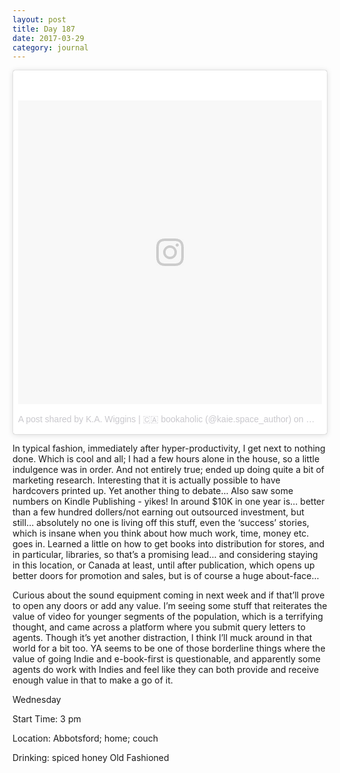 ```yaml
---
layout: post
title: Day 187
date: 2017-03-29
category: journal
---
```


<blockquote class="instagram-media" data-instgrm-version="7" style=" background:#FFF; border:0; border-radius:3px; box-shadow:0 0 1px 0 rgba(0,0,0,0.5),0 1px 10px 0 rgba(0,0,0,0.15); margin: 1px; max-width:658px; padding:0; width:99.375%; width:-webkit-calc(100% - 2px); width:calc(100% - 2px);"><div style="padding:8px;"> <div style=" background:#F8F8F8; line-height:0; margin-top:40px; padding:50.0% 0; text-align:center; width:100%;"> <div style=" background:url(data:image/png;base64,iVBORw0KGgoAAAANSUhEUgAAACwAAAAsCAMAAAApWqozAAAABGdBTUEAALGPC/xhBQAAAAFzUkdCAK7OHOkAAAAMUExURczMzPf399fX1+bm5mzY9AMAAADiSURBVDjLvZXbEsMgCES5/P8/t9FuRVCRmU73JWlzosgSIIZURCjo/ad+EQJJB4Hv8BFt+IDpQoCx1wjOSBFhh2XssxEIYn3ulI/6MNReE07UIWJEv8UEOWDS88LY97kqyTliJKKtuYBbruAyVh5wOHiXmpi5we58Ek028czwyuQdLKPG1Bkb4NnM+VeAnfHqn1k4+GPT6uGQcvu2h2OVuIf/gWUFyy8OWEpdyZSa3aVCqpVoVvzZZ2VTnn2wU8qzVjDDetO90GSy9mVLqtgYSy231MxrY6I2gGqjrTY0L8fxCxfCBbhWrsYYAAAAAElFTkSuQmCC); display:block; height:44px; margin:0 auto -44px; position:relative; top:-22px; width:44px;"></div></div><p style=" color:#c9c8cd; font-family:Arial,sans-serif; font-size:14px; line-height:17px; margin-bottom:0; margin-top:8px; overflow:hidden; padding:8px 0 7px; text-align:center; text-overflow:ellipsis; white-space:nowrap;"><a href="https://www.instagram.com/p/BSPpJbbBysL/" style=" color:#c9c8cd; font-family:Arial,sans-serif; font-size:14px; font-style:normal; font-weight:normal; line-height:17px; text-decoration:none;" target="_blank">A post shared by K.A. Wiggins | 🇨🇦 bookaholic (@kaie.space_author)</a> on <time style=" font-family:Arial,sans-serif; font-size:14px; line-height:17px;" datetime="2017-03-30T01:49:30+00:00">Mar 29, 2017 at 6:49pm PDT</time></p></div></blockquote>
<script async defer src="//platform.instagram.com/en_US/embeds.js"></script>

In typical fashion, immediately after hyper-productivity, I get next to nothing done. Which is cool and all; I had a few hours alone in the house, so a little indulgence was in order. And not entirely true; ended up doing quite a bit of marketing research. Interesting that it is actually possible to have hardcovers printed up. Yet another thing to debate… Also saw some numbers on Kindle Publishing - yikes! In around $10K in one year is… better than a few hundred dollers/not earning out outsourced investment, but still… absolutely no one is living off this stuff, even the ‘success’ stories, which is insane when you think about how much work, time, money etc. goes in. Learned a little on how to get books into distribution for stores, and in particular, libraries, so that’s a promising lead… and considering staying in this location, or Canada at least, until after publication, which opens up better doors for promotion and sales, but is of course a huge about-face…

Curious about the sound equipment coming in next week and if that’ll prove to open any doors or add any value. I’m seeing some stuff that reiterates the value of video for younger segments of the population, which is a terrifying thought, and came across a platform where you submit query letters to agents. Though it’s yet another distraction, I think I’ll muck around in that world for a bit too. YA seems to be one of those borderline things where the value of going Indie and e-book-first is questionable, and apparently some agents do work with Indies and feel like they can both provide and receive enough value in that to make a go of it. 


Wednesday

Start Time: 3 pm

Location: Abbotsford; home; couch

Drinking: spiced honey Old Fashioned
